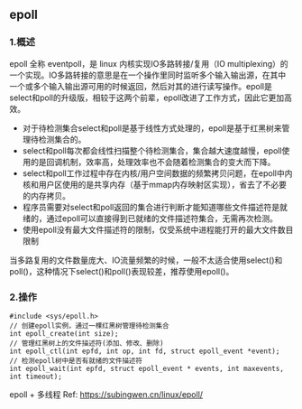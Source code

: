 ## epoll

### 1.概述
epoll 全称 eventpoll，是 linux 内核实现IO多路转接/复用（IO multiplexing）的一个实现。IO多路转接的意思是在一个操作里同时监听多个输入输出源，在其中一个或多个输入输出源可用的时候返回，然后对其的进行读写操作。epoll是select和poll的升级版，相较于这两个前辈，epoll改进了工作方式，因此它更加高效。
<ul>
<li>对于待检测集合select和poll是基于线性方式处理的，epoll是基于红黑树来管理待检测集合的。</li>
<li>select和poll每次都会线性扫描整个待检测集合，集合越大速度越慢，epoll使用的是回调机制，效率高，处理效率也不会随着检测集合的变大而下降。</li>
<li>select和poll工作过程中存在内核/用户空间数据的频繁拷贝问题，在epoll中内核和用户区使用的是共享内存（基于mmap内存映射区实现），省去了不必要的内存拷贝。</li>
<li>程序员需要对select和poll返回的集合进行判断才能知道哪些文件描述符是就绪的，通过epoll可以直接得到已就绪的文件描述符集合，无需再次检测。</li>
<li>使用epoll没有最大文件描述符的限制，仅受系统中进程能打开的最大文件数目限制</li>
</ul>

当多路复用的文件数量庞大、IO流量频繁的时候，一般不太适合使用select()和poll()，这种情况下select()和poll()表现较差，推荐使用epoll()。

### 2.操作

```
#include <sys/epoll.h>
// 创建epoll实例，通过一棵红黑树管理待检测集合
int epoll_create(int size);
// 管理红黑树上的文件描述符(添加、修改、删除)
int epoll_ctl(int epfd, int op, int fd, struct epoll_event *event);
// 检测epoll树中是否有就绪的文件描述符
int epoll_wait(int epfd, struct epoll_event * events, int maxevents, int timeout);
```
epoll + 多线程
Ref: https://subingwen.cn/linux/epoll/
